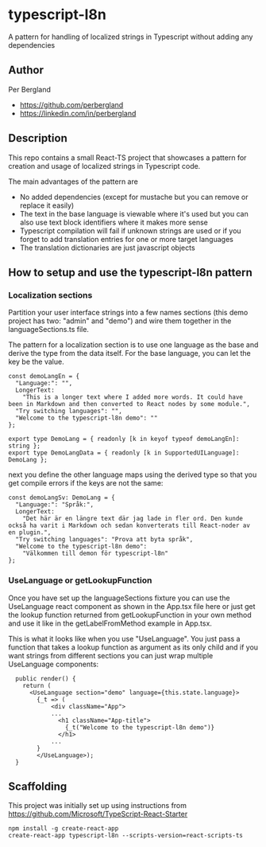 # typescript-l8n
A pattern for handling of localized strings in Typescript without adding any dependencies

## Author
Per Bergland
- https://github.com/perbergland
- https://linkedin.com/in/perbergland

## Description
This repo contains a small React-TS project that showcases a pattern for creation and usage of localized strings in Typescript code.

The main advantages of the pattern are

* No added dependencies (except for mustache but you can remove or replace it easily)
* The text in the base language is viewable where it's used but you can also use text block identifiers
where it makes more sense
* Typescript compilation will fail if unknown strings are used or if you forget to add translation entries for one or more target languages
* The translation dictionaries are just javascript objects



## How to setup and use the typescript-l8n pattern

### Localization sections
Partition your user interface strings into a few names sections (this demo project has two: "admin" and "demo") and wire them together in the languageSections.ts file.

The pattern for a localization section is to use one language as the base and derive the type from the data
itself. For the base language, you can let the key be the value.

```
const demoLangEn = {
  "Language:": "",
  LongerText:
    "This is a longer text where I added more words. It could have been in Markdown and then converted to React nodes by some module.",
  "Try switching languages": "",
  "Welcome to the typescript-l8n demo": ""
};

export type DemoLang = { readonly [k in keyof typeof demoLangEn]: string };
export type DemoLangData = { readonly [k in SupportedUILanguage]: DemoLang };
```

next you define the other language maps using the derived type so that you get compile errors if the keys are not the same:
```
const demoLangSv: DemoLang = {
  "Language:": "Språk:",
  LongerText:
    "Det här är en längre text där jag lade in fler ord. Den kunde också ha varit i Markdown och sedan konverterats till React-noder av en plugin.",
  "Try switching languages": "Prova att byta språk",
  "Welcome to the typescript-l8n demo":
    "Välkommen till demon för typescript-l8n"
};
```


### UseLanguage or getLookupFunction
Once you have set up the languageSections fixture you can use the UseLanguage react component as shown in the App.tsx file here or just get the lookup function returned from getLookupFunction in your own method and use it like in the getLabelFromMethod example in App.tsx.

This is what it looks like when you use "UseLanguage". You just pass a function that takes a lookup function as argument as its only child and if you want strings from different sections you can just wrap multiple UseLanguage components:

```
  public render() {
    return (
      <UseLanguage section="demo" language={this.state.language}>
        {_t => (
            <div className="App">
            ...
              <h1 className="App-title">
                {_t("Welcome to the typescript-l8n demo")}
              </h1>
            ...
        }
        </UseLanguage>);
  }
``` 

## Scaffolding

This project was initially set up using instructions from https://github.com/Microsoft/TypeScript-React-Starter

```
npm install -g create-react-app
create-react-app typescript-l8n --scripts-version=react-scripts-ts
```
